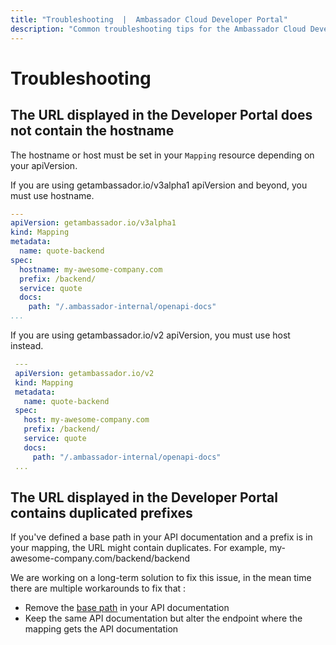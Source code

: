 ```yaml
---
title: "Troubleshooting  |  Ambassador Cloud Developer Portal"
description: "Common troubleshooting tips for the Ambassador Cloud Developer Portal."
---
```


# Troubleshooting

## The URL displayed in the Developer Portal does not contain the hostname

The hostname or host must be set in your `Mapping` resource depending on your apiVersion.

<Alert severity="warning">
  If you are using getambassador.io/v3alpha1 apiVersion and beyond, you must use hostname.
</Alert>

   ```yaml
   ---
   apiVersion: getambassador.io/v3alpha1
   kind: Mapping
   metadata:
     name: quote-backend
   spec:
     hostname: my-awesome-company.com
     prefix: /backend/
     service: quote
     docs:
       path: "/.ambassador-internal/openapi-docs"
   ...
   ```

<Alert severity="warning">
  If you are using getambassador.io/v2 apiVersion, you must use host instead.
</Alert>

  ```yaml
   ---
   apiVersion: getambassador.io/v2
   kind: Mapping
   metadata:
     name: quote-backend
   spec:
     host: my-awesome-company.com
     prefix: /backend/
     service: quote
     docs:
       path: "/.ambassador-internal/openapi-docs"
   ...
   ```

## The URL displayed in the Developer Portal contains duplicated prefixes

If you've defined a base path in your API documentation and a prefix is in your mapping, the URL might contain duplicates.
For example, my-awesome-company.com/backend/backend

We are working on a long-term solution to fix this issue, in the mean time there are multiple workarounds to fix that :
- Remove the [base path](https://swagger.io/docs/specification/2-0/api-host-and-base-path/) in your API documentation
- Keep the same API documentation but alter the endpoint where the mapping gets the API documentation
